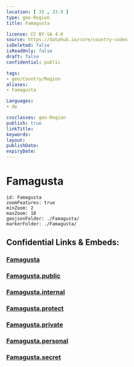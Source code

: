 ```yaml
---
location: [ 35 , 33.9 ] 
type: geo-Region
title: Famagusta

license: CC BY-SA 4.0
source: https://datahub.io/core/country-codes
isDeleted: false
isReadOnly: false
draft: false
confidential: public

tags:
- geo/Country/Region
aliases:
- Famagusta

Languages:
- de

cssclasses: geo-Region
publish: true
linkTitle: 
keywords: 
layout: 
publishDate: 
expiryDate: 
---
```


# Famagusta

```leaflet
id: Famagusta
zoomFeatures: true 
minZoom: 2 
maxZoom: 18
geojsonFolder: ./Famagusta/
markerFolder: ./Famagusta/
```


## Confidential Links & Embeds: 

### [Famagusta](/_Standards/Earth/Continent/Europe/Europe~South/Cyprus/districts~Cyprus/Famagusta.md) 

### [Famagusta.public](/_public/Earth/Continent/Europe/Europe~South/Cyprus/districts~Cyprus/Famagusta.public.md) 

### [Famagusta.internal](/_internal/Earth/Continent/Europe/Europe~South/Cyprus/districts~Cyprus/Famagusta.internal.md) 

### [Famagusta.protect](/_protect/Earth/Continent/Europe/Europe~South/Cyprus/districts~Cyprus/Famagusta.protect.md) 

### [Famagusta.private](/_private/Earth/Continent/Europe/Europe~South/Cyprus/districts~Cyprus/Famagusta.private.md) 

### [Famagusta.personal](/_personal/Earth/Continent/Europe/Europe~South/Cyprus/districts~Cyprus/Famagusta.personal.md) 

### [Famagusta.secret](/_secret/Earth/Continent/Europe/Europe~South/Cyprus/districts~Cyprus/Famagusta.secret.md)

